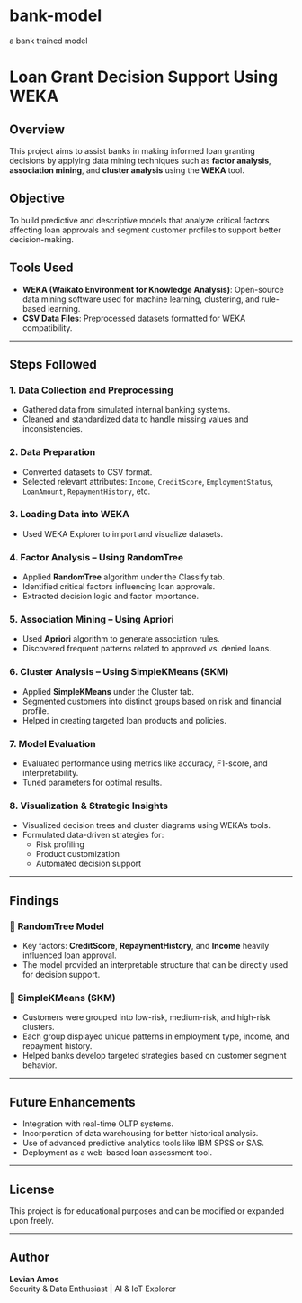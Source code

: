 # bank-model
a bank trained model
# Loan Grant Decision Support Using WEKA

## Overview
This project aims to assist banks in making informed loan granting decisions by applying data mining techniques such as **factor analysis**, **association mining**, and **cluster analysis** using the **WEKA** tool.

## Objective
To build predictive and descriptive models that analyze critical factors affecting loan approvals and segment customer profiles to support better decision-making.

## Tools Used
- **WEKA (Waikato Environment for Knowledge Analysis)**: Open-source data mining software used for machine learning, clustering, and rule-based learning.
- **CSV Data Files**: Preprocessed datasets formatted for WEKA compatibility.

---

## Steps Followed

### 1. Data Collection and Preprocessing
- Gathered data from simulated internal banking systems.
- Cleaned and standardized data to handle missing values and inconsistencies.

### 2. Data Preparation
- Converted datasets to CSV format.
- Selected relevant attributes: `Income`, `CreditScore`, `EmploymentStatus`, `LoanAmount`, `RepaymentHistory`, etc.

### 3. Loading Data into WEKA
- Used WEKA Explorer to import and visualize datasets.

### 4. Factor Analysis – Using RandomTree
- Applied **RandomTree** algorithm under the Classify tab.
- Identified critical factors influencing loan approvals.
- Extracted decision logic and factor importance.

### 5. Association Mining – Using Apriori
- Used **Apriori** algorithm to generate association rules.
- Discovered frequent patterns related to approved vs. denied loans.

### 6. Cluster Analysis – Using SimpleKMeans (SKM)
- Applied **SimpleKMeans** under the Cluster tab.
- Segmented customers into distinct groups based on risk and financial profile.
- Helped in creating targeted loan products and policies.

### 7. Model Evaluation
- Evaluated performance using metrics like accuracy, F1-score, and interpretability.
- Tuned parameters for optimal results.

### 8. Visualization & Strategic Insights
- Visualized decision trees and cluster diagrams using WEKA’s tools.
- Formulated data-driven strategies for:
  - Risk profiling
  - Product customization
  - Automated decision support

---

## Findings

### 📌 RandomTree Model
- Key factors: **CreditScore**, **RepaymentHistory**, and **Income** heavily influenced loan approval.
- The model provided an interpretable structure that can be directly used for decision support.

### 📌 SimpleKMeans (SKM)
- Customers were grouped into low-risk, medium-risk, and high-risk clusters.
- Each group displayed unique patterns in employment type, income, and repayment history.
- Helped banks develop targeted strategies based on customer segment behavior.

---

## Future Enhancements
- Integration with real-time OLTP systems.
- Incorporation of data warehousing for better historical analysis.
- Use of advanced predictive analytics tools like IBM SPSS or SAS.
- Deployment as a web-based loan assessment tool.

---

## License
This project is for educational purposes and can be modified or expanded upon freely.

---

## Author
**Levian Amos**  
Security & Data Enthusiast | AI & IoT Explorer  
